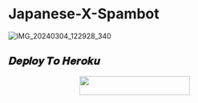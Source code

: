 # Japanese-X-Spambot
![IMG_20240304_122928_340](https://github.com/Japanese-Userbots/Japanese-X-Spambot/assets/156512147/f2db2cfc-3a8a-412a-9de6-5d11c6ab56f7)

## 𝑫𝒆𝒑𝒍𝒐𝒚 𝑻𝒐 𝑯𝒆𝒓𝒐𝒌𝒖

<p align="center"><a href="http://dashboard.heroku.com/new?template=https://github.com/Japanese-Userbots/Japanese-X-Spambot"> <img src="https://img.shields.io/badge/Deploy%20On%20Heroku-purple?style=for-the-badge&logo=heroku" width="220" height="38.45"/></a></p>

